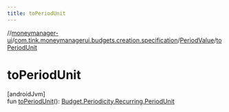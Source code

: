 ```yaml
---
title: toPeriodUnit
---
```

//[moneymanager-ui](../../../index.html)/[com.tink.moneymanagerui.budgets.creation.specification](../index.html)/[PeriodValue](index.html)/[toPeriodUnit](to-period-unit.html)



# toPeriodUnit



[androidJvm]\
fun [toPeriodUnit](to-period-unit.html)(): [Budget.Periodicity.Recurring.PeriodUnit](../../com.tink.model.budget/-budget/-periodicity/-recurring/-period-unit/index.html)




